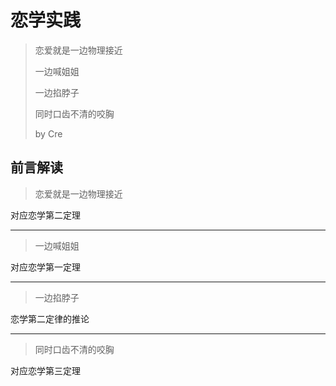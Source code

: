# 恋学实践

> 恋爱就是一边物理接近
>
> 一边喊姐姐
>
> 一边掐脖子
>
> 同时口齿不清的咬胸
> 
> by Cre

## 前言解读

> 恋爱就是一边物理接近

对应恋学第二定理

---

> 一边喊姐姐

对应恋学第一定理

---

> 一边掐脖子

恋学第二定律的推论

---

> 同时口齿不清的咬胸

对应恋学第三定理
